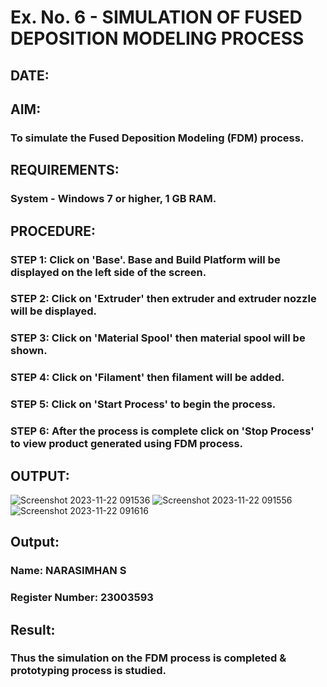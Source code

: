 # Ex. No. 6 - SIMULATION OF FUSED DEPOSITION MODELING PROCESS

## DATE: 
## AIM:
### To simulate the Fused Deposition Modeling (FDM) process.

## REQUIREMENTS:
### System - Windows 7 or higher, 1 GB RAM.

## PROCEDURE:
### STEP 1: Click on 'Base'. Base and Build Platform will be displayed on the left side of the screen.
### STEP 2: Click on 'Extruder' then extruder and extruder nozzle will be displayed.
### STEP 3: Click on 'Material Spool' then material spool will be shown.
### STEP 4: Click on 'Filament' then filament will be added.
### STEP 5: Click on 'Start Process' to begin the process.
### STEP 6: After the process is complete click on 'Stop Process' to view product generated using FDM process.

## OUTPUT:
![Screenshot 2023-11-22 091536](https://github.com/Narasimhan05/Ex.-No---6.-SIMULATION-OF-FUSED-DEPOSITION-MODELING-PROCESS/assets/132819871/afd697e4-6e6a-4196-92be-fff10f66002c)
![Screenshot 2023-11-22 091556](https://github.com/Narasimhan05/Ex.-No---6.-SIMULATION-OF-FUSED-DEPOSITION-MODELING-PROCESS/assets/132819871/620f7cf4-21e5-4bde-98d1-77f6042fc745)
![Screenshot 2023-11-22 091616](https://github.com/Narasimhan05/Ex.-No---6.-SIMULATION-OF-FUSED-DEPOSITION-MODELING-PROCESS/assets/132819871/9ffc73bc-de7a-4575-8774-23a4573e2d65)

## Output:

### Name: NARASIMHAN S
### Register Number: 23003593

## Result:
### Thus the simulation on the FDM process is completed & prototyping process is studied.
